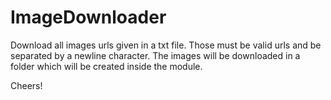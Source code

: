 # ImageDownloader

Download all images urls given in a txt file. Those must be valid urls and be separated by a newline character. The images will be downloaded in a folder which will be created inside the module.

Cheers!
